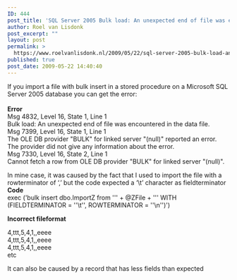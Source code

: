 ```yaml
---
ID: 444
post_title: 'SQL Server 2005 Bulk load: An unexpected end of file was encountered in the data file.'
author: Roel van Lisdonk
post_excerpt: ""
layout: post
permalink: >
  https://www.roelvanlisdonk.nl/2009/05/22/sql-server-2005-bulk-load-an-unexpected-end-of-file-was-encountered-in-the-data-file/
published: true
post_date: 2009-05-22 14:40:40
---
```

<p>If you import a file with bulk insert in a stored procedure on a Microsoft SQL Server 2005 database you can get the error:    <br />    <br /><strong>Error      <br /></strong>Msg 4832, Level 16, State 1, Line 1     <br />Bulk load: An unexpected end of file was encountered in the data file.     <br />Msg 7399, Level 16, State 1, Line 1     <br />The OLE DB provider &quot;BULK&quot; for linked server &quot;(null)&quot; reported an error. The provider did not give any information about the error.     <br />Msg 7330, Level 16, State 2, Line 1     <br />Cannot fetch a row from OLE DB provider &quot;BULK&quot; for linked server &quot;(null)&quot;.</p>  <p>In mine case, it was caused by the fact that I used to import the file with a rowterminator of &#8216;,&#8217; but the code expected a &#8216;\t&#8217; character as fieldterminator    <br /><strong>Code</strong>    <br />exec ('bulk insert dbo.ImportZ from ''' + @ZFile + ''' WITH (FIELDTERMINATOR = ''\t'', ROWTERMINATOR = ''\n'')')</p>  <p><strong>Incorrect fileformat</strong></p>  <p>4,ttt,5,4,1,,eeee    <br />4,ttt,5,4,1,,eeee     <br />4,ttt,5,4,1,,eeee     <br />etc</p>  <p>It can also be caused by a record that has less fields than expected</p>